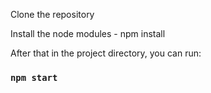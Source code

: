 Clone the repository

Install the node modules - npm install

After that in the project directory, you can run:

### `npm start`